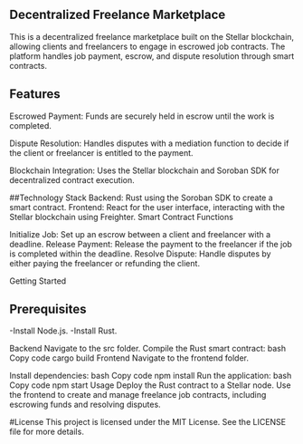 ## Decentralized Freelance Marketplace

This is a decentralized freelance marketplace built on the Stellar blockchain, allowing clients and freelancers to engage in escrowed job contracts. The platform handles job payment, escrow, and dispute resolution through smart contracts.

## Features
Escrowed Payment: Funds are securely held in escrow until the work is completed.

Dispute Resolution: Handles disputes with a mediation function to decide if the client or freelancer is entitled to the payment.

Blockchain Integration: Uses the Stellar blockchain and Soroban SDK for decentralized contract execution.

##Technology Stack
Backend: Rust using the Soroban SDK to create a smart contract.
Frontend: React for the user interface, interacting with the Stellar blockchain using Freighter.
Smart Contract Functions

Initialize Job: Set up an escrow between a client and freelancer with a deadline.
Release Payment: Release the payment to the freelancer if the job is completed within the deadline.
Resolve Dispute: Handle disputes by either paying the freelancer or refunding the client.

Getting Started
## Prerequisites
-Install Node.js.
-Install Rust.

Backend
Navigate to the src folder.
Compile the Rust smart contract:
bash
Copy code
cargo build
Frontend
Navigate to the frontend folder.

Install dependencies:
bash
Copy code
npm install
Run the application:
bash
Copy code
npm start
Usage
Deploy the Rust contract to a Stellar node.
Use the frontend to create and manage freelance job contracts, including escrowing funds and resolving disputes.

#License
This project is licensed under the MIT License. See the LICENSE file for more details.

